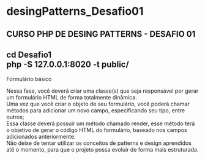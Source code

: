 # desingPatterns_Desafio01

CURSO PHP DE DESING PATTERNS - DESAFIO 01
---------------------------------------
cd Desafio1 <br>
php -S 127.0.0.1:8020 -t public/
----------------------------------------
Formulário básico<br>

Nessa fase, você deverá criar uma classe(s) que seja responsável por gerar um formulário HTML de forma totalmente dinâmica.
<br>
Uma vez que você criar o objeto de seu formulário, você poderá chamar métodos para adicionar um novo campo, especificando seu tipo, entre outros;
<br>
Essa classe deverá possuir um método chamado render, esse método terá o objetivo de gerar o código HTML do formulário, baseado nos campos adicionados anteriormente.
<br>
Não deixe de tentar utilizar os conceitos de patterns e design aprendidos até o momento, para que o projeto possa evoluir de forma mais estruturada.
